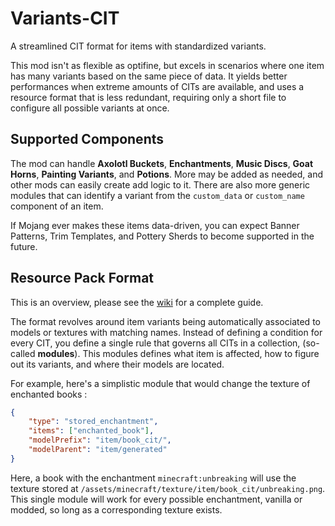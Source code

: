 # Variants-CIT
A streamlined CIT format for items with standardized variants.

This mod isn't as flexible as optifine, but excels in scenarios where one item has many variants based on the same piece of data. It yields better performances when extreme amounts of CITs are available, and uses a resource format that is less redundant, requiring only a short file to configure all possible variants at once.

## Supported Components
The mod can handle **Axolotl Buckets**, **Enchantments**, **Music Discs**, **Goat Horns**, **Painting Variants**, and **Potions**. More may be added as needed, and other mods can easily create add logic to it.
There are also more generic modules that can identify a variant from the `custom_data` or `custom_name` component of an item. 

If Mojang ever makes these items data-driven, you can expect Banner Patterns, Trim Templates, and Pottery Sherds to become supported in the future. 

## Resource Pack Format
This is an overview, please see the [wiki](https://github.com/Estecka/mc-Variants-CIT/wiki) for a complete guide.

The format revolves around item variants being automatically associated to models or textures with matching names.
Instead of defining a condition for every CIT, you define a single rule that governs all CITs in a collection, (so-called **modules**). This modules defines what item is affected, how to figure out its variants, and where their models are located.

For example, here's a simplistic module that would change the texture of enchanted books :
```json
{
	"type": "stored_enchantment",
	"items": ["enchanted_book"],
	"modelPrefix": "item/book_cit/",
	"modelParent": "item/generated"
}
```
Here, a book with the enchantment `minecraft:unbreaking` will use the texture stored at `/assets/minecraft/texture/item/book_cit/unbreaking.png`. This single module will work for every possible enchantment, vanilla or modded, so long as a corresponding texture exists.
